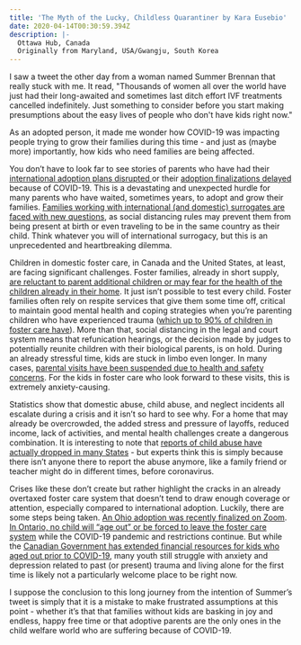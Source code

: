 ```yaml
---
title: 'The Myth of the Lucky, Childless Quarantiner by Kara Eusebio'
date: 2020-04-14T00:30:59.394Z
description: |-
  Ottawa Hub, Canada
  Originally from Maryland, USA/Gwangju, South Korea
---
```

I saw a tweet the other day from a woman named Summer Brennan that really stuck with me. It read, "Thousands of women all over the world have just had their long-awaited and sometimes last ditch effort IVF treatments cancelled indefinitely. Just something to consider before you start making presumptions about the easy lives of people who don't have kids right now."

As an adopted person, it made me wonder how COVID-19 was impacting people trying to grow their families during this time - and just as (maybe more) importantly, how kids who need families are being affected.

You don’t have to look far to see stories of parents who have had their [international adoption plans disrupted ](https://www.cnn.com/2020/02/19/world/coronavirus-unexpected-effects-trnd/index.html)or their [adoption finalizations delayed](https://www.usatoday.com/story/news/nation/2020/02/13/coronavirus-outbreak-forces-us-families-delay-china-adoptions/4729719002/) because of COVID-19. This is a devastating and unexpected hurdle for many parents who have waited, sometimes years, to adopt and grow their families. [Families working with international (and domestic) surrogates are faced with new questions](https://www.nytimes.com/2020/04/01/parenting/coronavirus-adoption-surrogacy-foster-care.html%C2%A0), as social distancing rules may prevent them from being present at birth or even traveling to be in the same country as their child. Think whatever you will of international surrogacy, but this is an unprecedented and heartbreaking dilemma.

Children in domestic foster care, in Canada and the United States, at least, are facing significant challenges. Foster families, already in short supply, [are reluctant to parent additional children or may fear for the health of the children already in their home](https://www.ajc.com/lifestyles/why-surge-foster-care-placement-will-follow-covid-pandemic/NKtnijOQwZpfsL8XypJsrL/). It just isn’t possible to test every child. Foster families often rely on respite services that give them some time off, critical to maintain good mental health and coping strategies when you’re parenting children who have experienced trauma ([which up to 90% of children in foster care have](https://www.ncbi.nlm.nih.gov/pubmed/27256954)). More than that, social distancing in the legal and court system means that refunication hearings, or the decision made by judges to potentially reunite children with their biological parents, is on hold. During an already stressful time, kids are stuck in limbo even longer. In many cases, [parental visits have been suspended due to health and safety concerns](https://www.ncbi.nlm.nih.gov/pubmed/27256954). For the kids in foster care who look forward to these visits, this is extremely anxiety-causing.

Statistics show that domestic abuse, child abuse, and neglect incidents all escalate during a crisis and it isn’t so hard to see why. For a home that may already be overcrowded, the added stress and pressure of layoffs, reduced income, lack of activities, and mental health challenges create a dangerous combination. It is interesting to note that [reports of child abuse have actually dropped in many States](https://www.wsaw.com/content/news/Child-abuse-reports-fall-by-20-in-Wisconsin-amid-COVID-19-pandemic-Experts-fear-unseen-crisis-569372721.html) - but experts think this is simply because there isn’t anyone there to report the abuse anymore, like a family friend or teacher might do in different times, before coronavirus.

Crises like these don’t create but rather highlight the cracks in an already overtaxed foster care system that doesn’t tend to draw enough coverage or attention, especially compared to international adoption. Luckily, there are some steps being taken. [An Ohio adoption was recently finalized on Zoom](https://y108.ca/news/6794243/virtual-adoption-coronavirus/). [In Ontario, no child will “age out” or be forced to leave the foster care system](https://www.huffingtonpost.ca/entry/coronavirus-foster-care_ca_5e7e2f7ec5b6cb9dc19f5e9a) while the COVID-19 pandemic and restrictions continue. But while the [Canadian Government has extended financial resources for kids who aged out prior to COVID-19](https://globalnews.ca/news/6757185/coronavirus-youth-care-19th-birthday/), many youth still struggle with anxiety and depression related to past (or present) trauma and living alone for the first time is likely not a particularly welcome place to be right now.

I suppose the conclusion to this long journey from the intention of Summer’s tweet is simply that it is a mistake to make frustrated assumptions at this point - whether it’s that that families without kids are basking in joy and endless, happy free time or that adoptive parents are the only ones in the child welfare world who are suffering because of COVID-19.